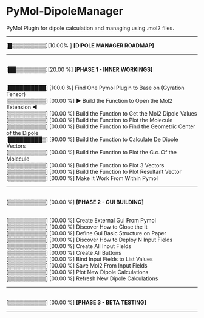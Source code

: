 # PyMol-DipoleManager

PyMol Plugin for dipole calculation and managing using .mol2 files.

***********************************************

[█▒▒▒▒▒▒▒▒▒][10.00% ] <b>[DIPOLE MANAGER ROADMAP]</b>

***********************************************
<br>[██▒▒▒▒▒▒▒▒][20.00 %] <b>[PHASE 1 - INNER WORKINGS]</b>

<br>[██████████] [100.0 %] Find One Pymol Plugin to Base on (Gyration Tensor)
<br>[▒▒▒▒▒▒▒▒▒▒] [00.00 %] ► Build the Function to Open the Mol2 Extension ◄
<br>[▒▒▒▒▒▒▒▒▒▒] [00.00 %] Build the Function to Get the Mol2 Dipole Values
<br>[▒▒▒▒▒▒▒▒▒▒] [00.00 %] Build the Function to Plot the Molecule
<br>[▒▒▒▒▒▒▒▒▒▒] [00.00 %] Build the Function to Find the Geometric Center of the Dipole
<br>[█████████▒] [90.00 %] Build the Function to Calculate De Dipole Vectors
<br>[▒▒▒▒▒▒▒▒▒▒] [00.00 %] Build the Function to Plot the G.c. Of the Molecule 
<br>[▒▒▒▒▒▒▒▒▒▒] [00.00 %] Build the Function to Plot 3 Vectors
<br>[▒▒▒▒▒▒▒▒▒▒] [00.00 %] Build the Function to Plot Resultant Vector
<br>[▒▒▒▒▒▒▒▒▒▒] [00.00 %] Make It Work From Within Pymol
***********************************************
<br>[▒▒▒▒▒▒▒▒▒▒] [00.00 %] <b>[PHASE 2 - GUI BUILDING]</b>

<br>[▒▒▒▒▒▒▒▒▒▒] [00.00 %] Create External Gui From Pymol
<br>[▒▒▒▒▒▒▒▒▒▒] [00.00 %] Discover How to Close the It
<br>[▒▒▒▒▒▒▒▒▒▒] [00.00 %] Define Gui Basic Structure on Paper
<br>[▒▒▒▒▒▒▒▒▒▒] [00.00 %] Discover How to Deploy N Input Fields
<br>[▒▒▒▒▒▒▒▒▒▒] [00.00 %] Create All Input Fields
<br>[▒▒▒▒▒▒▒▒▒▒] [00.00 %] Create All Buttons
<br>[▒▒▒▒▒▒▒▒▒▒] [00.00 %] Bind Input Fields to List Values
<br>[▒▒▒▒▒▒▒▒▒▒] [00.00 %] Save Mol2 From Input Fields
<br>[▒▒▒▒▒▒▒▒▒▒] [00.00 %] Plot New Dipole Calculations
<br>[▒▒▒▒▒▒▒▒▒▒] [00.00 %] Refresh New Dipole Calculations 


***********************************************

<br>[▒▒▒▒▒▒▒▒▒▒] [00.00 %] <b>[PHASE 3 - BETA TESTING]</b>

***********************************************


